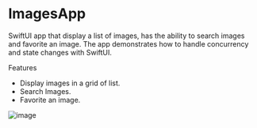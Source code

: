 # ImagesApp

SwiftUI app that display a list of images, has the ability to search images and favorite an image. The app demonstrates how to handle concurrency and state changes with SwiftUI. 

Features

- Display images in a grid of list.
- Search Images.
- Favorite an image.




![image](https://user-images.githubusercontent.com/43711479/139517047-9e0652cc-5653-424d-9ec6-19d8fd9c4240.jpeg)
